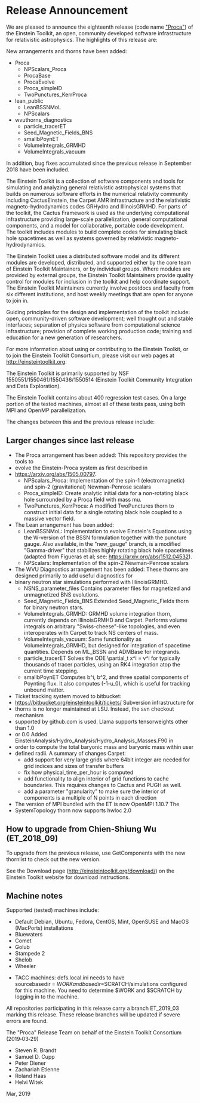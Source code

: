 ﻿# Release Announcement

We are pleased to announce the eighteenth release (code name
["Proca"](https://en.wikipedia.org/wiki/Alexandru_Proca)) of the Einstein
Toolkit, an open, community developed software infrastructure for relativistic
astrophysics. The highlights of this release are:

New arrangements and thorns have been added:

* Proca
    - NPScalars_Proca
    - ProcaBase
    - ProcaEvolve
    - Proca_simpleID
    - TwoPunctures_KerrProca
* lean_public
    - LeanBSSNMoL
    - NPScalars
* wvuthorns_diagnostics
    - particle_tracerET
    - Seed_Magnetic_Fields_BNS
    - smallbPoynET
    - VolumeIntegrals_GRMHD
    - VolumeIntegrals_vacuum

In addition, bug fixes accumulated since the previous release in September 2018
have been included.

The Einstein Toolkit is a collection of software components and tools for
simulating and analyzing general relativistic astrophysical systems that builds
on numerous software efforts in the numerical relativity community including
CactusEinstein, the Carpet AMR infrastructure and the relativistic
magneto-hydrodynamics codes GRHydro and IllinoisGRMHD. For parts of the
toolkit, the Cactus Framework is used as the underlying computational
infrastructure providing large-scale parallelization, general computational
components, and a model for collaborative, portable code development. The
toolkit includes modules to build complete codes for simulating black hole
spacetimes as well as systems governed by relativistic magneto-hydrodynamics.

The Einstein Toolkit uses a distributed software model and its different
modules are developed, distributed, and supported either by the core team of
Einstein Toolkit Maintainers, or by individual groups. Where modules are
provided by external groups, the Einstein Toolkit Maintainers provide quality
control for modules for inclusion in the toolkit and help coordinate support.
The Einstein Toolkit Maintainers currently involve postdocs and faculty from
six different institutions, and host weekly meetings that are open for anyone
to join in.

Guiding principles for the design and implementation of the toolkit include:
open, community-driven software development; well thought out and stable
interfaces; separation of physics software from computational science
infrastructure; provision of complete working production code; training and
education for a new generation of researchers.

For more information about using or contributing to the Einstein Toolkit, or to
join the Einstein Toolkit Consortium, please visit our web pages at
http://einsteintoolkit.org.

The Einstein Toolkit is primarily supported by NSF
1550551/1550461/1550436/1550514 (Einstein Toolkit Community Integration and
Data Exploration).

The Einstein Toolkit contains about 400 regression test cases.  On a large
portion of the tested machines, almost all of these tests pass, using both MPI
and OpenMP parallelization.

The changes between this and the previous release include:

## Larger changes since last release

* The Proca arrangement has been added: This repository provides the tools to
* evolve the Einstein-Proca system as first described in
* https://arxiv.org/abs/1505.00797.
    - NPScalars_Proca: Implementation of the spin-1 (electromagnetic) and spin-2 (gravitational) Newman-Penrose scalars
    - Proca_simpleID: Create analytic initial data for a non-rotating black hole surrounded by a
      Proca field with mass mu. 
    - TwoPunctures_KerrProca: A modified TwoPunctures thorn to construct
      initial data for a single rotating black hole coupled to a massive vector
      field. 
* The Lean arrangement has been added: 
    - LeanBSSNMoL: Implementation to evolve Einstein's Equations using the W-version of the BSSN formulation 
        together with the puncture gauge. Also available, in the "new_gauge" branch, is a modified "Gamma-driver" 
        that stabilizes highly rotating black hole spacetimes (adapted from Figueras et al; see: https://arxiv.org/abs/1512.04532).
    - NPScalars: Implementation of the spin-2 Newman-Penrose scalars
* The WVU Diagnostics arrangement has been added: These thorns are designed primarily to add useful diagnostics for
* binary neutron star simulations performed with IllinoisGRMHD.
    - NSNS_parameter_files Contains parameter files for magnetized and unmagnetized BNS evolutions.
    - Seed_Magnetic_Fields_BNS Extended Seed_Magnetic_Fields thorn for binary neutron stars.
    - VolumeIntegrals_GRMHD: GRMHD volume integration thorn, currently depends on IllinoisGRMHD and Carpet. Performs volume integrals on arbitrary "Swiss-cheese"-like topologies, and even interoperates with Carpet to track NS centers of mass.
    - VolumeIntegrals_vacuum: Same functionality as VolumeIntegrals_GRMHD, but designed for integration of spacetime quantities. Depends on ML_BSSN and ADMBase for integrands.
    - particle_tracerET Solves the ODE \partial_t x^i = v^i for typically thousands of tracer particles, using an RK4 integration atop the current time stepping.
    - smallbPoynET Computes b^i, b^2, and three spatial components of Poynting flux. It also computes (-1-u_0), which is useful for tracking unbound matter.
* Ticket tracking system moved to bitbucket:
* https://bitbucket.org/einsteintoolkit/tickets/ Subversion infrastructure for
* thorns is no longer maintained at LSU. Instead, the svn checkout mechanism
* supported by github.com is used. Llama supports tensorweights other than 1.0
* or 0.0 Added EinsteinAnalysis/Hydro_Analysis/Hydro_Analysis_Masses.F90 in
* order to compute the total baryonic mass and baryonic mass within user
* defined radii. A summary of changes Carpet:
    - add support for very large grids where 64bit integer are needed for grid
      indices and sizes of transfer buffers
    - fix how physical_time_per_hour is computed
    - add functionality to align interior of grid functions to cache
      boundaries. This requires changes to Cactus and PUGH as well.
    - add a parameter "granularity" to make sure the interior of components is
      a multiple of N points in each direction
* The version of MPI bundled with the ET is now OpenMPI 1.10.7 The
* SystemTopology thorn now supports hwloc 2.0 

## How to upgrade from Chien-Shiung Wu (ET_2018_09) 

To upgrade from the previous release, use GetComponents with the new thornlist
to check out the new version.

See the Download page (http://einsteintoolkit.org/download/) on the
Einstein Toolkit website for download instructions.

## Machine notes

Supported (tested) machines include:

- Default Debian, Ubuntu, Fedora, CentOS, Mint, OpenSUSE and MacOS (MacPorts) installations
- Bluewaters
- Comet
- Golub
- Stampede 2
- Shelob
- Wheeler

* TACC machines: defs.local.ini needs to have sourcebasedir = $WORK
  and basedir = $SCRATCH/simulations configured for this machine.  You
  need to determine $WORK and $SCRATCH by logging in to the machine.

All repositories participating in this release carry a branch ET_2019_03
marking this release.  These release branches will be updated if severe
errors are found.

The "Proca" Release Team on behalf of the Einstein Toolkit Consortium
(2019‐03‐29)

* Steven R. Brandt
* Samuel D. Cupp
* Peter Diener
* Zachariah Etienne
* Roland Haas
* Helvi Witek

Mar, 2019
